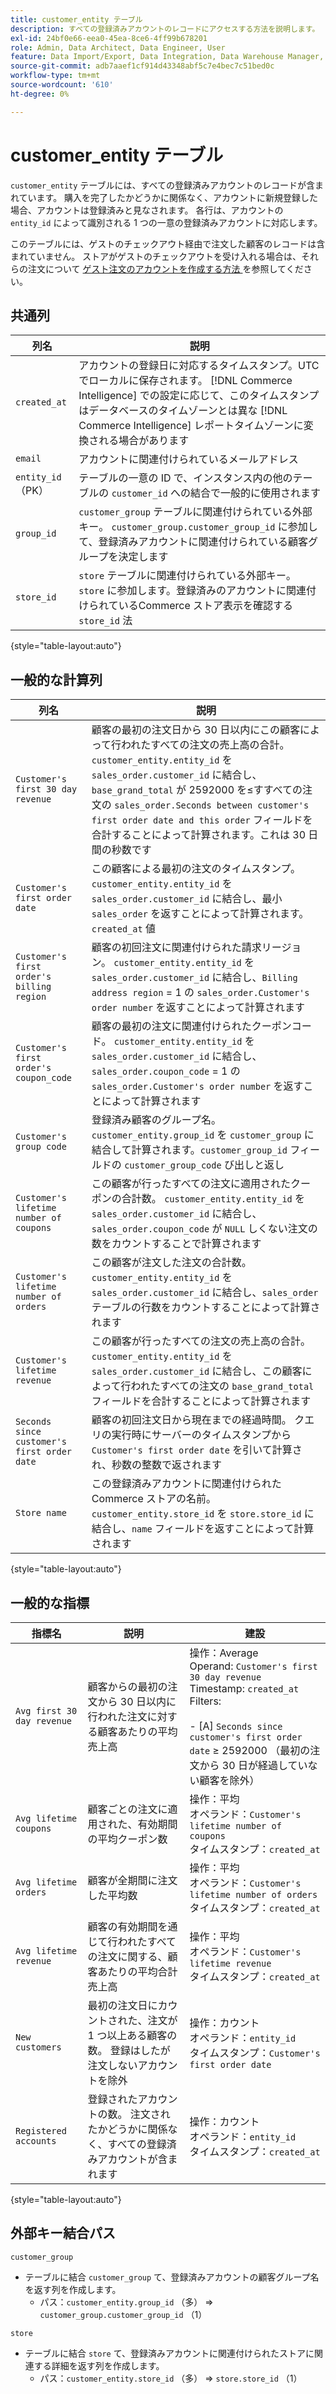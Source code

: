 ```yaml
---
title: customer_entity テーブル
description: すべての登録済みアカウントのレコードにアクセスする方法を説明します。
exl-id: 24bf0e66-eea0-45ea-8ce6-4ff99b678201
role: Admin, Data Architect, Data Engineer, User
feature: Data Import/Export, Data Integration, Data Warehouse Manager, Commerce Tables
source-git-commit: adb7aaef1cf914d43348abf5c7e4bec7c51bed0c
workflow-type: tm+mt
source-wordcount: '610'
ht-degree: 0%

---
```


# customer_entity テーブル

`customer_entity` テーブルには、すべての登録済みアカウントのレコードが含まれています。 購入を完了したかどうかに関係なく、アカウントに新規登録した場合、アカウントは登録済みと見なされます。 各行は、アカウントの `entity_id` によって識別される 1 つの一意の登録済みアカウントに対応します。

このテーブルには、ゲストのチェックアウト経由で注文した顧客のレコードは含まれていません。 ストアがゲストのチェックアウトを受け入れる場合は、それらの注文について [ ゲスト注文のアカウントを作成する方法 ](../data-warehouse-mgr/guest-orders.md) を参照してください。

## 共通列

| **列名** | **説明** |
|---|---|
| `created_at` | アカウントの登録日に対応するタイムスタンプ。UTC でローカルに保存されます。 [!DNL Commerce Intelligence] での設定に応じて、このタイムスタンプはデータベースのタイムゾーンとは異な [!DNL Commerce Intelligence] レポートタイムゾーンに変換される場合があります |
| `email` | アカウントに関連付けられているメールアドレス |
| `entity_id` （PK） | テーブルの一意の ID で、インスタンス内の他のテーブルの `customer_id` への結合で一般的に使用されます |
| `group_id` | `customer_group` テーブルに関連付けられている外部キー。 `customer_group.customer_group_id` に参加して、登録済みアカウントに関連付けられている顧客グループを決定します |
| `store_id` | `store` テーブルに関連付けられている外部キー。 `store` に参加します。登録済みのアカウントに関連付けられているCommerce ストア表示を確認する `store_id` 法 |

{style="table-layout:auto"}

## 一般的な計算列

| **列名** | **説明** |
|---|---|
| `Customer's first 30 day revenue` | 顧客の最初の注文日から 30 日以内にこの顧客によって行われたすべての注文の売上高の合計。 `customer_entity.entity_id` を `sales_order.customer_id` に結合し、`base_grand_total` が 2592000 を≤すすべての注文の `sales_order.Seconds between customer's first order date and this order` フィールドを合計することによって計算されます。これは 30 日間の秒数です |
| `Customer's first order date` | この顧客による最初の注文のタイムスタンプ。 `customer_entity.entity_id` を `sales_order.customer_id` に結合し、最小 `sales_order` を返すことによって計算されます。`created_at` 値 |
| `Customer's first order's billing region` | 顧客の初回注文に関連付けられた請求リージョン。 `customer_entity.entity_id` を `sales_order.customer_id` に結合し、`Billing address region` = 1 の `sales_order.Customer's order number` を返すことによって計算されます |
| `Customer's first order's coupon_code` | 顧客の最初の注文に関連付けられたクーポンコード。 `customer_entity.entity_id` を `sales_order.customer_id` に結合し、`sales_order.coupon_code` = 1 の `sales_order.Customer's order number` を返すことによって計算されます |
| `Customer's group code` | 登録済み顧客のグループ名。 `customer_entity.group_id` を `customer_group` に結合して計算されます。`customer_group_id` フィールドの `customer_group_code` び出しと返し |
| `Customer's lifetime number of coupons` | この顧客が行ったすべての注文に適用されたクーポンの合計数。 `customer_entity.entity_id` を `sales_order.customer_id` に結合し、`sales_order.coupon_code` が `NULL` しくない注文の数をカウントすることで計算されます |
| `Customer's lifetime number of orders` | この顧客が注文した注文の合計数。 `customer_entity.entity_id` を `sales_order.customer_id` に結合し、`sales_order` テーブルの行数をカウントすることによって計算されます |
| `Customer's lifetime revenue` | この顧客が行ったすべての注文の売上高の合計。 `customer_entity.entity_id` を `sales_order.customer_id` に結合し、この顧客によって行われたすべての注文の `base_grand_total` フィールドを合計することによって計算されます |
| `Seconds since customer's first order date` | 顧客の初回注文日から現在までの経過時間。 クエリの実行時にサーバーのタイムスタンプから `Customer's first order date` を引いて計算され、秒数の整数で返されます |
| `Store name` | この登録済みアカウントに関連付けられたCommerce ストアの名前。 `customer_entity.store_id` を `store.store_id` に結合し、`name` フィールドを返すことによって計算されます |

{style="table-layout:auto"}

## 一般的な指標

| **指標名** | **説明** | **建設** |
|---|---|---|
| `Avg first 30 day revenue` | 顧客からの最初の注文から 30 日以内に行われた注文に対する顧客あたりの平均売上高 | 操作：Average<br/>Operand: `Customer's first 30 day revenue`<br/>Timestamp: `created_at`<br/>Filters:<br/><br/>- \[A\] `Seconds since customer's first order date` ≥ 2592000 （最初の注文から 30 日が経過していない顧客を除外） |
| `Avg lifetime coupons` | 顧客ごとの注文に適用された、有効期間の平均クーポン数 | 操作：平均 <br/> オペランド：`Customer's lifetime number of coupons`<br/> タイムスタンプ：`created_at` |
| `Avg lifetime orders` | 顧客が全期間に注文した平均数 | 操作：平均 <br/> オペランド：`Customer's lifetime number of orders`<br/> タイムスタンプ：`created_at` |
| `Avg lifetime revenue` | 顧客の有効期間を通じて行われたすべての注文に関する、顧客あたりの平均合計売上高 | 操作：平均 <br/> オペランド：`Customer's lifetime revenue`<br/> タイムスタンプ：`created_at` |
| `New customers` | 最初の注文日にカウントされた、注文が 1 つ以上ある顧客の数。 登録はしたが注文しないアカウントを除外 | 操作：カウント <br/> オペランド：`entity_id`<br/> タイムスタンプ：`Customer's first order date` |
| `Registered accounts` | 登録されたアカウントの数。 注文されたかどうかに関係なく、すべての登録済みアカウントが含まれます | 操作：カウント <br/> オペランド：`entity_id`<br/> タイムスタンプ：`created_at` |

{style="table-layout:auto"}

## 外部キー結合パス

`customer_group`

* テーブルに結合 `customer_group` て、登録済みアカウントの顧客グループ名を返す列を作成します。
   * パス：`customer_entity.group_id` （多） => `customer_group.customer_group_id` （1）

`store`

* テーブルに結合 `store` て、登録済みアカウントに関連付けられたストアに関連する詳細を返す列を作成します。
   * パス：`customer_entity.store_id` （多） => `store.store_id` （1）
